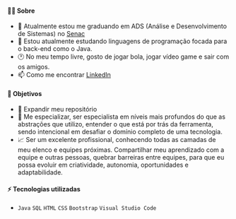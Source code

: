 #### 👩‍💻 Sobre

- 🔭 Atualmente estou me graduando em ADS (Análise e Desenvolvimento de Sistemas) no [Senac](https://www.sp.senac.br/)
- 🌱 Estou atualmente estudando linguagens de programação focada para o back-end como o Java.
- 🕐 No meu tempo livre, gosto de jogar bola, jogar vídeo game e sair com os amigos.
- 📫 Como me encontrar [LinkedIn](https://www.linkedin.com/in/jcavalcantivs/) 

#### 🎯 Objetivos 

- 📂 Expandir meu repositório
- 🚀 Me especializar, ser especialista em níveis mais profundos do que as abstrações que utilizo, entender o que está por trás da ferramenta, sendo intencional em desafiar o domínio completo de uma tecnologia.
- 📈 Ser um excelente profissional, conhecendo todas as camadas de meu  elenco e equipes próximas. Compartilhar meu aprendizado com a equipe e outras pessoas, quebrar barreiras entre equipes, para que eu possa evoluir em criatividade, autonomia, oportunidades e adaptabilidade.

#### ⚡ Tecnologias utilizadas

- `Java` `SQL` `HTML` `CSS` `Bootstrap` `Visual Studio Code`
